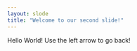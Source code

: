 ```yaml
---
layout: slode
title: "Welcome to our second slide!"
---
```

Hello World!
Use the left arrow to go back!